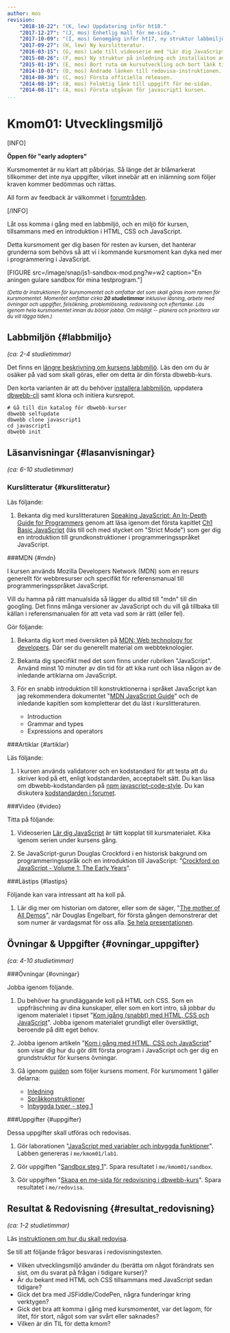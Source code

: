 ```yaml
---
author: mos
revision:
    "2018-10-22": "(K, lew) Uppdatering inför ht18."
    "2017-12-27": "(J, mos) Enhetlig mall för me-sida."
    "2017-10-09": "(I, mos) Genomgång inför ht17, ny struktur labbmiljö, redovisa, uppgradering dbwebb-cli v2."
    "2017-09-27": (H, lew) Ny kurslitteratur.
    "2016-03-15": (G, mos) Lade till videoserie med "Lär dig JavaScript".
    "2015-08-26": (F, mos) Ny struktur på inledning och installaiton av labbmiljö.
    "2015-01-19": (E, mos) Bort ruta om kursutveckling och bort länk till youtube-serie.
    "2014-10-01": (D, mos) Ändrade länken till redovisa-instruktionen.
    "2014-08-30": (C, mos) Första officiella releasen.
    "2014-08-19": (B, mos) Felaktig länk till uppgift för me-sidan.
    "2014-08-11": (A, mos) Första utgåvan för javascript1 kursen.
...
```


Kmom01: Utvecklingsmiljö
==================================

[INFO]

**Öppen för "early adopters"**

Kursmomentet är nu klart att påbörjas. Så länge det är blåmarkerat tillkommer det inte nya uppgifter, vilket innebär att en inlämning som följer kraven kommer bedömmas och rättas.

All form av feedback är välkommet i [forumtråden](https://dbwebb.se/forum/viewtopic.php?f=42&t=7881&p=62801#p62726).

[/INFO]

Låt oss komma i gång med en labbmiljö, och en miljö för kursen, tillsammans med en introduktion i HTML, CSS och JavaScript.

Detta kursmoment ger dig basen för resten av kursen, det hanterar grunderna som behövs så att vi i kommande kursmoment kan dyka ned mer i programmering i JavaScript.

<!--more-->

[FIGURE src=/image/snap/js1-sandbox-mod.png?w=w2 caption="En aningen gulare sandbox för mina testprogram."]

<small><i>(Detta är instruktionen för kursmomentet och omfattar det som skall göras inom ramen för kursmomentet. Momentet omfattar cirka **20 studietimmar** inklusive läsning, arbete med övningar och uppgifter, felsökning, problemlösning, redovisning och eftertanke. Läs igenom hela kursmomentet innan du börjar jobba. Om möjligt -- planera och prioritera var du vill lägga tiden.)</i></small>



Labbmiljön  {#labbmiljo}
---------------------------------

*(ca: 2-4 studietimmar)*

Det finns en [längre beskrivning om kursens labbmiljö](./../installera-labbmiljo). Läs den om du är osäker på vad som skall göras, eller om detta är din första dbwebb-kurs.

Den korta varianten är att du behöver [installera labbmiljön](./../labbmiljo), uppdatera [dbwebb-cli](dbwebb-cli) samt klona och initiera kursrepot.

```text
# Gå till din katalog för dbwebb-kurser
dbwebb selfupdate
dbwebb clone javascript1
cd javascript1
dbwebb init
```



Läsanvisningar  {#lasanvisningar}
---------------------------------

*(ca: 6-10 studietimmar)*


### Kurslitteratur  {#kurslitteratur}

Läs följande:

1. Bekanta dig med kurslitteraturen [Speaking JavaScript: An In-Depth Guide for Programmers](kunskap/boken-speaking-javascript) genom att läsa igenom det första kapitlet [Ch1 Basic JavaScript](http://speakingjs.com/es5/ch01.html) (läs till och med stycket om "Strict Mode") som ger dig en introduktion till grundkonstruktioner i programmeringsspråket JavaScript.



###MDN {#mdn}

I kursen används Mozilla Developers Network (MDN) som en resurs generellt för webbresurser och specifikt för referensmanual till programmeringsspråket JavaScript.

Vill du hamna på rätt manualsida så lägger du alltid till "mdn" till din googling. Det finns många versioner av JavaScript och du vill gå tillbaka till källan i referensmanualen för att veta vad som är rätt (eller fel).

Gör följande:

1. Bekanta dig kort med översikten på [MDN: Web technology for developers](https://developer.mozilla.org/en-US/docs/Web). Där ser du generellt material om webbteknologier.

1. Bekanta dig specifikt med det som finns under rubriken "JavaScript". Använd minst 10 minuter av din tid för att kika runt och läsa någon av de inledande artiklarna om JavaScript.

1. För en snabb introduktion till konstruktionerna i språket JavaScript kan jag rekommendera dokumentet "[MDN JavaScript Guide](https://developer.mozilla.org/en-US/docs/Web/JavaScript/Guide)" och de inledande kapitlen som kompletterar det du läst i kurslitteraturen.
    * Introduction
    * Grammar and types
    * Expressions and operators



###Artiklar {#artiklar}

Läs följande:

1. I kursen används validatorer och en kodstandard för att testa att du skriver kod på ett, enligt kodstandarden, acceptabelt sätt. Du kan läsa om dbwebb-kodstandarden på [npm javascript-code-style](https://www.npmjs.com/package/javascript-style-guide). Du kan diskutera [kodstandarden i forumet](t/6327).

<!--
1. CSS style guide.
-->



###Video  {#video}

Titta på följande:

1. Videoserien [Lär dig JavaScript](https://www.youtube.com/playlist?list=PLKtP9l5q3ce_YXUQlr5aAzJ406vSsmeMT) är tätt kopplat till kursmaterialet. Kika igenom serien under kursens gång.

1. Se JavaScript-gurun Douglas Crockford i en historisk bakgrund om programmeringsspråk och en introduktion till JavaScript: "[Crockford on JavaScript - Volume 1: The Early Years](https://www.youtube.com/watch?v=JxAXlJEmNMg)".



###Lästips {#lastips}

Följande kan vara intressant att ha koll på.

1. Lär dig mer om historian om datorer, eller som de säger, "[The mother of All Demos](http://en.wikipedia.org/wiki/The_Mother_of_All_Demos)", när Douglas Engelbart, för första gången demonstrerar det som numer är vardagsmat för oss alla. [Se hela presentationen](https://www.youtube.com/watch?v=VScVgXM7lQQ&list=PL76DBC8D6718B8FD3).



Övningar & Uppgifter  {#ovningar_uppgifter}
-------------------------------------------

*(ca: 4-10 studietimmar)*



###Övningar {#ovningar}

Jobba igenom följande.

1. Du behöver ha grundläggande koll på HTML och CSS. Som en uppfräschning av dina kunskaper, eller som en kort intro, så jobbar du igenom materialet i tipset "[Kom igång (snabbt) med HTML, CSS och JavaScript](coachen/kom-igang-snabbt-med-html-css-och-javascript)". Jobba igenom materialet grundligt eller översiktligt, beroende på ditt eget behov.

1. Jobba igenom artikeln "[Kom i gång med HTML, CSS och JavaScript](kunskap/kom-i-gang-med-html-css-och-javascript)" som visar dig hur du gör ditt första program i JavaScript och ger dig en grundstruktur för kursens övningar.

1. Gå igenom [guiden](guide/javascript1/) som följer kursens moment. För kursmoment 1 gäller delarna:
    * [Inledning](guide/javascript1/section_break_1)
    * [Språkkonstruktioner](guide/javascript1/section_break_2)
    * [Inbyggda typer - steg 1](guide/javascript1/section_break_3)



###Uppgifter {#uppgifter}

Dessa uppgifter skall utföras och redovisas.

1. Gör laborationen "[JavaScript med variabler och inbyggda funktioner](uppgift/javascript-med-variabler-och-inbyggda-funktioner)". Labben genereras i `me/kmom01/lab1`.

1. Gör uppgiften "[Sandbox steg 1](uppgift/sandbox-steg-1)". Spara resultatet i `me/kmom01/sandbox`.

1. Gör uppgiften "[Skapa en me-sida för redovisning i dbwebb-kurs](uppgift/skapa-en-me-sida-for-redovisning-i-dbwebb-kurs)". Spara resultatet i `me/redovisa`.


<!-- 1. Gör uppgiften "[Skapa din egen Sandbox för JavaScript testprogram](uppgift/skapa-din-egen-sandbox-for-javascript-testprogram)". Har du gjort övningen är du nästan klar. Spara resultatet i `me/kmom01/sandbox`. -->





Resultat & Redovisning  {#resultat_redovisning}
-----------------------------------------------

*(ca: 1-2 studietimmar)*

Läs [instruktionen om hur du skall redovisa](./../redovisa).

Se till att följande frågor besvaras i redovisningstexten.

* Vilken utvecklingsmiljö använder du (berätta om något förändrats sen sist, om du svarat på frågan i tidigare kurser)?
* Är du bekant med HTML och CSS tillsammans med JavaScript sedan tidigare?
* Gick det bra med JSFiddle/CodePen, några funderingar kring verktygen?
* Gick det bra att komma i gång med kursmomentet, var det lagom, för litet, för stort, något som var svårt eller saknades?
* Vilken är din TIL för detta kmom?

